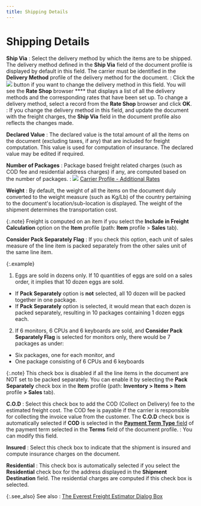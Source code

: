 ```yaml
---
title: Shipping Details
---
```


# Shipping Details


**Ship Via**
: Select the delivery method by which the items are  to be shipped. The delivery method defined in the **Ship 
 Via** field of the document profile is displayed by default in this  field. The carrier must be identified in the **Delivery 
 Method** profile of the delivery method for the document.
: Click the ![]({{site.sp_baseurl}}/img/sales_rate_shop_button.gif) button if you want to  change the delivery method in this field. You will see the **Rate Shop** browser **** that displays a list of all the delivery methods and the corresponding  rates that have been set up. To change a delivery method, select a record  from the **Rate Shop** browser and  click **OK**.
: If you change the delivery method in this field,  and update the document with the freight charges, the **Ship 
 Via** field in the document profile also reflects the changes made.


**Declared Value**
: The declared value is the total amount of all the  items on the document (excluding taxes, if any) that are included for  freight computation. This value is used for computation of insurance.  The declared value may be edited if required.


**Number of Packages**
: Package based freight related charges (such as COD  fee and residential address charges) if any, are computed based on the  number of packages.
: ![]({{site.sp_baseurl}}/img/lens.gif) [Carrier  Profile - Additional Rates]({{site.sc_chm}}/misc/delivery_method_profile_rate_tab.html)


**Weight**
: By default, the weight of all the items on the document  duly converted to the weight measure (such as Kg/Lb) of the country pertaining  to the document's location/sub-location is displayed. The weight of the  shipment determines the transportation cost.


{:.note}
Freight is computed on an item if you select the **Include in Freight Calculation** option  on the **Item** profile (path: **Item** profile > **Sales**  tab).


**Consider Pack Separately Flag**
: If you check this option, each unit of sales measure  of the line item is packed separately from the other sales unit of the  same line item.


{:.example}
1) Eggs are sold in dozens only. If 10 quantities  of eggs are sold on a sales order, it implies that 10 dozen eggs are sold.

- If **Pack 
 Separately** option is **not**  selected, all 10 dozen will be packed together in one package.
- If **Pack 
 Separately** option is selected, it would mean that each dozen is  packed separately, resulting in 10 packages containing 1 dozen eggs each.



2) If 6 monitors, 6 CPUs and 6 keyboards are  sold, and **Consider Pack Separately Flag**  is selected for monitors only, there would be 7 packages as under:

- Six packages,  one for each monitor, and
- One package  consisting of 6 CPUs and 6 keyboards


{:.note}
This check box is disabled if all the line  items in the document are NOT set to be packed separately. You can enable  it by selecting the **Pack Separately**  check box in the **Item** profile  (path: **Inventory &gt; Items &gt; Item** profile **&gt; Sales** tab).


**C.O.D**
: Select this check box to add the COD (Collect on  Delivery) fee to the estimated freight cost. The COD fee is payable if  the carrier is responsible for collecting the invoice value from the customer.  The **C.O.D**  check box is automatically selected if **COD**  is selected in the [**Payment Term Type** field]({{site.sc_chm}}/options/payment-information/payment-terms/set-up-a-payment-term/payment_terms_profile_general_tab.html) of the payment  term selected in the **Terms** field  of the document profile.
: You can modify this field.


**Insured**
: Select this check box to indicate that the shipment  is insured and compute insurance charges on the document.


**Residential**
: This check box is automatically selected if you  select the **Residential** check box  for the address displayed in the **Shipment 
 Destination** field. The residential charges are computed if this  check box is selected.


{:.see_also}
See also
: [The  Everest Freight Estimator Dialog Box]({{site.sp_baseurl}}/sales-docs/docs-profile/options/utility/freight-est/everest-freight-estimator/the_everest_freight_estimator_dialog_box.html)
